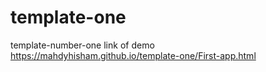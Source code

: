 # template-one
template-number-one
link of demo 
https://mahdyhisham.github.io/template-one/First-app.html

